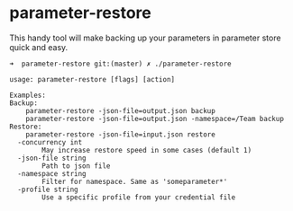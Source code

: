 # parameter-restore
This handy tool will make backing up your parameters in parameter store quick and easy. 


```
➜  parameter-restore git:(master) ✗ ./parameter-restore 

usage: parameter-restore [flags] [action]

Examples:
Backup: 
	parameter-restore -json-file=output.json backup
	parameter-restore -json-file=output.json -namespace=/Team backup
Restore:
	parameter-restore -json-file=input.json restore
  -concurrency int
    	May increase restore speed in some cases (default 1)
  -json-file string
    	Path to json file
  -namespace string
    	Filter for namespace. Same as 'someparameter*'
  -profile string
    	Use a specific profile from your credential file
```
